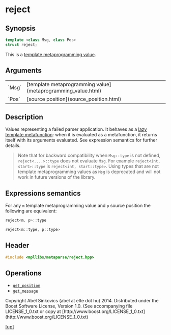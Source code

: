 # reject

## Synopsis

```cpp
template <class Msg, class Pos>
struct reject;
```

This is a [template metaprogramming value](metaprogramming_value.html).

## Arguments

<table cellpadding='0' cellspacing='0'>
  <tr>
    <td>`Msg`</td>
    <td>[template metaprogramming value](metaprogramming_value.html)</td>
  </tr>
  <tr>
    <td>`Pos`</td>
    <td>[source position](source_position.html)</td>
  </tr>
</table>

## Description

Values representing a failed parser application. It behaves as a [lazy template
metafunction](lazy_metafunction.html): when it is evaluated as a metafunction,
it returns itself with its arguments evaluated. See expression semantics for
further details.

> Note that for backward compatibility when `Msg::type` is not defined,
> `reject<....>::type` does not evaluate `Msg`. For example
> `reject<int, start>::type` is `reject<int, start::type>`. Using types that are
> not template metaprogramming values as `Msg` is deprecated and will not work
> in future versions of the library.

## Expressions semantics

For any `m` template metaprogramming value and `p` source position the following
are equivalent:

```cpp
reject<m, p>::type

reject<m::type, p::type>
```

## Header

```cpp
#include <mpllibs/metaparse/reject.hpp>
```

## Operations

* [`get_position`](get_position.html)
* [`get_message`](get_message.html)

<p class="copyright">
Copyright Abel Sinkovics (abel at elte dot hu) 2014.
Distributed under the Boost Software License, Version 1.0.
(See accompanying file LICENSE_1_0.txt or copy at
[http://www.boost.org/LICENSE_1_0.txt](http://www.boost.org/LICENSE_1_0.txt)
</p>

[[up]](reference.html)

